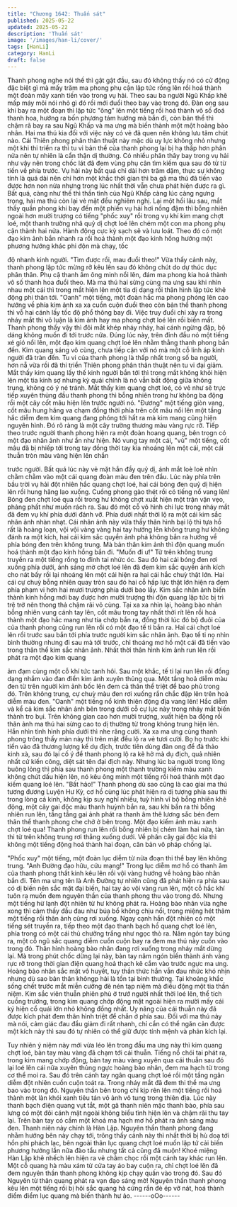 ```yaml
---
title: "Chương 1642: Thuấn sát"
published: 2025-05-22
updated: 2025-05-22
description: 'Thuấn sát'
image: '/images/han-li/cover/'
tags: [HanLi]
category: HanLi
draft: false
---
```


Thanh phong nghe nói thế thì gật gật đầu, sau đó không thấy nó
có cử động đặc biệt gì mà mấy trăm ma phong phụ cận lập tức
rống lên rồi hoá thành một đoàn mây xanh tiến vào trong vụ hải.
Theo sau ba người Ngũ Khấp khẽ mấp máy môi nói nhỏ gì đó rồi
mới đuổi theo bay vào trong đó.
Đàn ong sau khi bay ra một đoạn thì lập tức "ông" lên một tiếng
rồi hoá thành vô số đoá thanh hoa, hướng ra bốn phương tám
hướng mà bắn đi, còn bản thể thì chậm rã bay ra sau Ngũ Khấp
và ma ưng mà biến thành một một hoàng bào nhân. Hai ma thú
kia đối với việc này có vẻ đã quen nên không lưu tâm chút nào.
Cái Thiên phong phân thân thuật này mặc dù uy lực không nhỏ
nhưng một khi thi triển ra thì tu vi bản thể của thanh phong lại bị
hạ thấp hơn phân nửa nên tự nhiên là cẩn thận dị thường.
Có nhiều phân thây bay trong vụ hải như vậy nên trong chốc lát
đã đem vùng phụ cân tìm kiếm qua sau đó từ từ tiến về phía
trước. Vụ hải này bất quá chỉ dài hơn trăm dặm, thực sự không
tính là quá dài nên chỉ hơn một khắc thời gian thì ba gã ma thú đã
tiến vào được hơn non nửa nhưng trong lúc nhất thời vẫn chưa
phát hiện được ra gì.
Bất quá, càng như thế thì thần tình của Ngũ Khấp càng lúc càng
ngưng trọng, hai ma thú còn lại vẻ mặt đều nghiêm nghị. Lại một
hồi lâu sau, mắt thấy quần phong khi bay đến một phiến vụ hải
hơi nồng đậm thì bỗng nhiên ngoài hơn mười trượng có tiếng
"phốc xuy" rồi trong vụ khí kim mang chợt loé, một thanh trường
nhâ quỷ dị chợt loé lên chém một con ma phong phụ cận thành
hai nửa. Hành động cực kỳ sạch sẽ và lưu loát.
Theo đó có một đạo kim ảnh bắn nhanh ra rồi hoá thành một đạo
kinh hồng hướng một phương hướng khác phi độn mà chạy, tốc

độ nhanh kinh người.
"Tìm được rồi, mau đuổi theo!"
Vừa thấy cảnh này, thanh phong lập tức mừng rỡ kêu lên sau đó
không chút do dự thúc dục phân thân. Phụ cậ thanh âm ông minh
nổi lên, đám ma phong kia hoá thành vô số thanh hoa đuổi theo.
Mà ma thú hai sừng cùng ma ưng sau khi nhìn nhau một cái thì
trong mắt hiện lên một tia dị dạng rồi thân hình lập tức khẽ động
phi thân tới.
"Oanh" một tiếng, một đoàn hắc ma phong phóng lên cao hướng
về phía kim ảnh xa xa cuồn cuộn đuổi theo còn bản thể thanh
phong thì vỗ hai cánh lấy tốc độ phổ thông bay đi. Việc truy đuổi
chỉ xảy ra trong nháy mắt thì vô luận là kim ảnh hay ma phong
chợt loé lên rồi biến mất. Thanh phong thấy vậy thì đôi mắt khép
nháy nháy, hai cánh ngừng đập, bộ dáng không muốn đi tới trước
nữa. Đúng lúc này, trên đỉnh đầu nó một tiếng xé gió nổi lên, một
đạo kim quang chợt loé lên nhằm thẳng thanh phong bắn đến.
Kim quang sáng vô cùng, chưa tiếp cận với nó mà một cỗ linh áp
kinh người đã tràn đến.
Tu vi của thanh phong là thấp nhất trong số ba người, hơn nẵ vừa
rồi đã thi triển Thiên phong phân thân thuật nên tu vi đại giảm.
Mắt thấy kim quang lấy thế kinh người bắn tới thì trong mắt không
khỏi hiện lên một tia kinh sợ nhưng kỳ quái chính là nó vẫn bất
động giữa không trung, không có ý né tránh.
Mắt thấy kim quang chợt loé, có vẻ như sẽ trực tiếp xuyên thủng
đầu thanh phong thì bỗng nhiên trong hư không ba động rồi một
cây cốt mâu hiện lên trước người nó.
"Đương" một tiếng giòn vang, cốt mâu hung hăng va chạm đồng
thời phía trên cốt mâu nổi lên một tầng hắc diễm đem kim quang
đang phóng tới hất ra mà kim mang cũng hiện nguyên hình. Đó rõ
ràng là một cây trường thương màu vàng rực rỡ. Tiếp theo trước
người thanh phong hiện ra một đoàn hoang quang, bên trogn có
một đạo nhân ảnh như ẩn như hiện. Nó vung tay một cái, "vù"
một tiếng, cốt mâu đã bị nhiếp tới trong tay đồng thời tay kia
nhoáng lên một cái, một cái thuẫn tròn màu vàng hiện lên chắn

trước người. Bất quá lúc này vẻ mặt hắn đầy quỷ dị, ánh mắt loè
loè nhìn chằm chằm vào một cái quang đoàn màu đen trên đầu.
Lúc này phía trên bầu trời vụ hải đột nhiên hắc quang chợt loé,
hai cái bóng đen quỷ dị hiện lên rồi hung hăng lao xuống. Cuồng
phong gào thét rồi có tiếng nổ vang lên! Bóng đen chợt loé qua rồi
trong hư không chợt xuất hiện một trận vặn vẹo, phảng phất như
muốn rách ra. Sau đó một cỗ vô hình chi lực trong nháy mắt đã
đem vụ khí phía dưới đánh vỡ. Phía dưới nhất thời lộ ra một cái
kim sắc nhân ảnh nhàn nhạt. Cái nhân ảnh này vừa thấy thân
hình bại lộ thì tựa hồ rất là hoảng loạn, vội vội vàng vàng hai tay
hướng lên không trung hư không đánh ra một kích, hai cái kim
sắc quyền ảnh phá không bắn ra hướng về phía bóng đen trên
không trung. Mà bản thân kim ảnh thì độn quang muốn hoá thành
một đạo kinh hồng bắn đi.
"Muốn đi ư!"
Từ trên không trung truyền ra một tiếng rống to đinh tai nhức óc.
Sau đó hai cái bóng đen rơi xuống phía dưới, ánh sáng mờ chợt
loé lên đã đem kim sắc quyền ảnh kích cho nát bấy rồi lại nhoáng
lên một cái hiện ra hai cái hắc chuỳ thật lớn.
Hai cái cự chuỳ bỗng nhiên quay tròn sau đó hai cỗ hấp lực thật
lớn hiện ra đem phía phạm vi hơn hai mươi trượng phía dưới bao
lấy. Kim sắc nhân ảnh biến thành kinh hồng mới bay được hơn
mười trượng thì độn quang lập tức bị trì trệ trở nên thong thả
chậm rãi vô cùng.
Tại xa xa nhìn lại, hoàng bào nhân bỗng nhiên vung cánh tay lên,
cốt mâu trong tay nhất thời rít lên rồi hoá thành một đạo hắc
mang như tia chớp bắn ra, đồng thời lúc đó bộ đuôi của của
thanh phong cũng run lên rồi có một đạo tế ti bắn ra.
Hai cái chợt loé lên rồi trước sau bắn tới phía trước người kim
sắc nhân ảnh. Đạo tế ti nọ nhìn bình thường nhưng đi sau mà tới
trước, chỉ thoáng mơ hồ một cái đã tiến vào trong thân thể kim
sắc nhân ảnh.
Nhất thời thân hình kim ảnh run lên rồi phát ra một đạo kim quang

ảm đạm cùng một cỗ khí tức tanh hôi. Sau một khắc, tế ti lại run
lên rồi đồng dạng nhắm vào đan điền kim ảnh xuyên thủng qua.
Một tầng hoả diễm màu đen từ trên người kim ảnh bốc lên đem
cả thân thể triệt để bao phủ trong đó.
Trên không trung, cự chuỳ màu đen rơi xuống rắn chắc đập lên
trên hoả diễm màu đen.
"Oanh" một tiếng nổ kinh thiên động địa vang lên! Hắc diễm và kể
cả kim sắc nhân ảnh bên trong dưới cỗ cự lực này trong nháy mắt
biến thành tro bụi. Trên không gian cao hơn mười trượng, xuất
hiện ba động rồi thân ảnh ma thú hai sừng cao to dị thường từ
trong không trung hiện lên.
Hắn nhìn tình hình phía dưới thì nhe răng cười. Xa xa ma ưng
cùng thanh phong trông thấy màn này thì trên mặt đều lộ ra vẻ
tươi cười. Bọ họ trước khi tiến vào đã thương lượng kế dụ địch,
trước tiên dùng đàn ong để đả thảo kinh xà, sau đó lại cố ý để
thanh phong lộ ra kẽ hở mà dụ địch, quả nhiên nhất cử kiến công,
diệt sát tên đại địch này.
Nhưng lúc ba người trong lòng buông lỏng thì phía sau thanh
phong một thanh trường kiếm màu xanh không chút dấu hiện lên,
nó kêu ông minh một tiếng rồi hoá thành một đạo kiếm quang loé
lên.
"Bất hảo!"
Thanh phong dù sao cũng là cao giai ma thú tương đương Luyện
Hư Kỳ, cơ hồ cùng lúc phát hiện ra dị tượng phía sau thì trong
lòng cả kinh, không kịp suy nghĩ nhiều, tuỳ hình vĩ bộ bỗng nhiên
khẽ động, một cây gai độc màu thanh huỳnh bắn ra, sau khi bắn
ra thì bỗng nhiên run lên, tầng tầng gai ảnh phát ra thanh âm thê
lương sắc bén đem thân thể thanh phong che chở ở bên trong.
Một đạo kiếm ảnh màu xanh chợt loé qua!
Thanh phong run lên rồi bỗng nhiên bị chém làm hai nửa, tàn thi
từ trên không trung rơi thẳng xuống dưới. Về phân cây gai độc kia
thì không một tiếng động hoá thành hai đoạn, căn bản vô pháp
chống lại.

"Phốc xuy" một tiếng, một đoàn lục diễm từ nửa đoạn thi thể bay
lên không trung.
"Anh Đường đạo hữu, cứu mạng!"
Trong lục diễm mơ hồ có thanh âm của thanh phong thất kinh kêu
lên rồi vội vàng hướng về hoàng bào nhân bắn đi. Tên ma ưng
tên là Anh Đường tự nhiên cũng đã phát hiện ra phía sau có dị
biến nên sắc mặt đại biến, hai tay áo vội vàng run lên, một cỗ hắc
khí tuôn ra muốn đem nguyên thần của thanh phong thu vào trong
đó. Nhưng một tiếng hừ lạnh đột nhiên từ hư không phát ra.
Hoàng bào nhân vừa nghe xong thì cảm thấy đầu đau như búa bổ
không chịu nổi, trong miệng hét thảm một tiếng rồi thân ảnh cũng
rơi xuống.
Ngay cạnh hắn đột nhiên có một tiếng sét truyền ra, tiếp theo một
đạo thanh bạch hồ quang chợt loé lên, phía trong có một cái thủ
chưởng trắng như ngọc thò ra. Năm ngón tay búng ra, một cỗ ngũ
sắc quang diễm cuồn cuộn bay ra đem ma thú này cuốn vào trong
đó.
Thân hình hoàng bào nhân đang rơi xuống trong nháy mắt dừng
lại. Mà trong phút chốc dừng lại này, bàn tay năm ngón biến thành
ánh vàng rực rỡ trong thời gian điện quang hoả thạch kẽ cắm vào
trước ngực ma ưng.
Hoàng bào nhân sắc mặt vô huyết, tuy thần thức hắn vẫn đau
nhức khó nhịn nhưng dù sao bản thân khôngp hải là tồn tại bình
thường. Tại khoảng khắc sống chết trước mắt miễn cưỡng đè
nén tạp niệm mà điều động một tia thần niệm. Kim sắc viên thuẫn
phiên phù ở trướ người nhất thời loé lên, thể tích cuồng trướng,
trong kim quang chớp động mặt ngoài hiện ra mười mấy cái ký
hiện cổ quái lớn nhỏ không đồng nhất.
Uy năng của cái thuẫn này đã được kích phát đem thân hình triệt
để chắn ở phía sau. Đối với ma thú này mà nói, cảm giác đau đầu
giảm đi rất nhanh, chỉ cần có thể ngăn cản được một kích này thì
sau đó tự nhiên có thể giữ được tính mệnh và phản kích lại.

Tuy nhiên ý niệm này mới vừa léo lên trong đầu ma ưng này thì
kim quang chợt loé, bàn tay màu vàng đã chạm tới cái thuẫn.
Tiếng nổ chói tai phát ra, trong kim mang chớp động, bàn tay màu
vàng xuyên qua cái thuẫn sau đó lại loé lên cái nữa xuyên thủng
ngực hoàng bào nhân, đem ma hạch từ trong cơ thể moi ra.
Sau đó trên cánh tay ngân quang chợt loé rồi một tầng ngân diễm
đột nhiên cuồn cuộn toát ra. Trong nháy mắt đã đem thi thể ma
ưng bao vào trong đó. Nguyên thần bên trong chỉ kịp rên lên một
tiếng rồi hoá thành một làn khói xanh tiêu tán vô ảnh vô tung trong
thiên địa. Lúc này thanh bạch điện quang vụt tắt, một gã thanh
niên mặc thanh bào, phía sau lưng có một đôi cánh mặt ngoài
không biểu tình hiện lên và chậm rãi thu tay lại. Trên bàn tay có
cầm một khoả ma hạch mơ hồ phát ra ánh sáng màu đen.
Thanh niên này chính là Hàn Lập. Nguyên thần thanh phong đang
nhằm hướng bên này chạy tới, trông thấy cảnh này thì nhất thời
bị hù doạ tới hồn phi phách lạc, bên ngoài thân lục quang chợt loé
muốn lập tứ cải biến phương hướng lần nữa đào tẩu nhưng tất cả
cũng đã muộn!
Khoé miệng Hàn Lập khẽ nhếch lên hiện ra vẻ châm chọc rồi một
cánh tay khác run lên. Một cỗ quang hà màu xám từ cửa tay áo
bay cuộn ra, chỉ chợt loé lên đã đem nguyên thần thanh phong
không kịp chạy quấn vào trong đó. Sau đó Nguyên từ thân quang
phát ra vạn đạo sáng mờ! Nguyên thần thanh phong kêu lên một
tiếng rồi bị hôi sắc quang hà cứng rắn đè ép vỡ nát, hoá thành
điểm điểm lục quang mà biến thành hư ảo.
------oOo------
